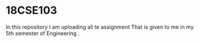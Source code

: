 # 18CSE103
In this repository I am uploading all te assignment That is given to me in my 5th semester of Engineering .
